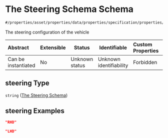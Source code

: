 # The Steering Schema Schema

```txt
#/properties/asset/properties/data/properties/specification/properties/steering#/properties/asset/properties/data/properties/specification/properties/steering
```

The steering configuration of the vehicle


| Abstract            | Extensible | Status         | Identifiable            | Custom Properties | Additional Properties | Access Restrictions | Defined In                                                                                          |
| :------------------ | ---------- | -------------- | ----------------------- | :---------------- | --------------------- | ------------------- | --------------------------------------------------------------------------------------------------- |
| Can be instantiated | No         | Unknown status | Unknown identifiability | Forbidden         | Allowed               | none                | [policy_transaction.schema.json\*](../../out/policy_transaction.schema.json "open original schema") |

## steering Type

`string` ([The Steering Schema](policy_transaction-properties-the-asset-schema-properties-the-asset-data-schema-properties-the-specification-schema-properties-the-steering-schema.md))

## steering Examples

```json
"RHD"
```

```json
"LHD"
```
